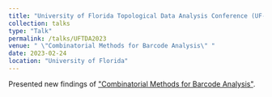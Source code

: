 ```yaml
---
title: "University of Florida Topological Data Analysis Conference (UF-TDA-2023)"
collection: talks
type: "Talk"
permalink: /talks/UFTDA2023
venue: " \"Combinatorial Methods for Barcode Analysis\" "
date: 2023-02-24
location: "University of Florida"
---
```


Presented new findings of ["Combinatorial Methods for Barcode Analysis"](/publications/2022-Barcodes).
